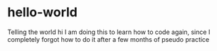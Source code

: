 # hello-world
Telling the world hi
I am doing this to learn how to code again, since I completely forgot how to do it after a few months of pseudo practice
